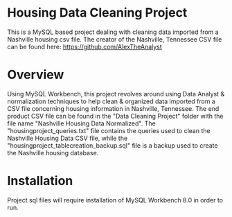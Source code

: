 # Housing Data Cleaning Project
This is a MySQL based project dealing with cleaning data imported from a Nashville housing csv file. The creator of the Nashville, Tennessee CSV file can be found here: https://github.com/AlexTheAnalyst 
# Overview
Using MySQL Workbench, this project revolves around using Data Analyst & normalization techniques to help clean & organized data imported from a CSV file concerning housing information in Nashville, Tennessee. The end product CSV file can be found in the "Data Cleaning Project" folder with the file name "Nashville Housing Data Normalized". The "housingproject_queries.txt" file contains the queries used to clean the Nashville Housing Data CSV file, while the "housingproject_tablecreation_backup.sql" file is a backup used to create the Nashville housing database.
# Installation
Project sql files will require installation of MySQL Workbench 8.0 in order to run.

